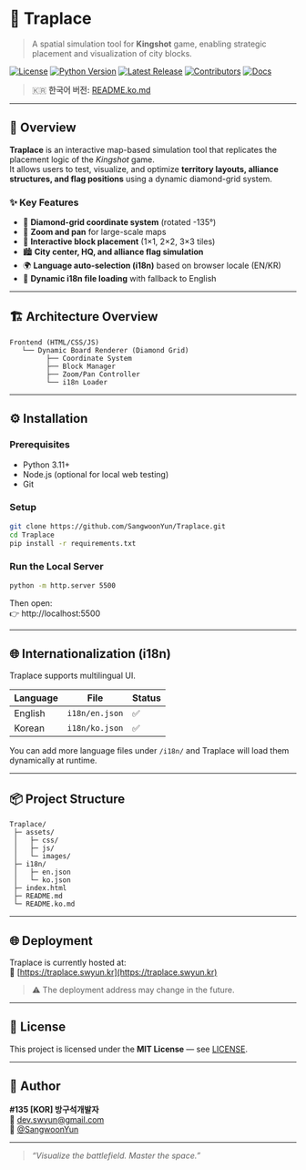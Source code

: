 # 🎯 Traplace
> A spatial simulation tool for **Kingshot** game, enabling strategic placement and visualization of city blocks.

[![License](https://img.shields.io/github/license/SangwoonYun/Traplace.svg)](LICENSE)
[![Python Version](https://img.shields.io/badge/python-3.11+-blue.svg)]()
[![Latest Release](https://img.shields.io/github/v/release/SangwoonYun/Traplace?include_prereleases&sort=semver)](https://github.com/SangwoonYun/Traplace/releases)
[![Contributors](https://img.shields.io/github/contributors/SangwoonYun/Traplace.svg)]()
[![Docs](https://img.shields.io/badge/docs-available-brightgreen.svg)]()

> 🇰🇷 **한국어 버전:** [README.ko.md](README.ko.md)

---

## 🧭 Overview
**Traplace** is an interactive map-based simulation tool that replicates the placement logic of the *Kingshot* game.  
It allows users to test, visualize, and optimize **territory layouts, alliance structures, and flag positions** using a dynamic diamond-grid system.

### ✨ Key Features
- 🧱 **Diamond-grid coordinate system** (rotated -135°)
- 🧭 **Zoom and pan** for large-scale maps
- 🧩 **Interactive block placement** (1×1, 2×2, 3×3 tiles)
- 🏙️ **City center, HQ, and alliance flag simulation**
- 🌍 **Language auto-selection (i18n)** based on browser locale (EN/KR)
- 💾 **Dynamic i18n file loading** with fallback to English

---

## 🏗️ Architecture Overview

```
Frontend (HTML/CSS/JS)
   └── Dynamic Board Renderer (Diamond Grid)
         ├── Coordinate System
         ├── Block Manager
         ├── Zoom/Pan Controller
         └── i18n Loader
```

---

## ⚙️ Installation

### Prerequisites
- Python 3.11+
- Node.js (optional for local web testing)
- Git

### Setup
```bash
git clone https://github.com/SangwoonYun/Traplace.git
cd Traplace
pip install -r requirements.txt
```

### Run the Local Server
```bash
python -m http.server 5500
```

Then open:  
👉 http://localhost:5500

---

## 🌐 Internationalization (i18n)
Traplace supports multilingual UI.

| Language | File | Status |
|-----------|------|--------|
| English | `i18n/en.json` | ✅ |
| Korean | `i18n/ko.json` | ✅ |

You can add more language files under `/i18n/` and Traplace will load them dynamically at runtime.

---

## 📦 Project Structure
```
Traplace/
 ├─ assets/
 │   ├─ css/
 │   ├─ js/
 │   └─ images/
 ├─ i18n/
 │   ├─ en.json
 │   └─ ko.json
 ├─ index.html
 ├─ README.md
 └─ README.ko.md
```

---

## 🌐 Deployment
Traplace is currently hosted at:  
🔗 [https://traplace.swyun.kr](https://traplace.swyun.kr)

> ⚠️ The deployment address may change in the future.

---

## 🧾 License
This project is licensed under the **MIT License** — see [LICENSE](LICENSE).

---

## 👤 Author
**#135 [KOR] 방구석개발자**  
📧 dev.swyun@gmail.com  
🐙 [@SangwoonYun](https://github.com/SangwoonYun)

---

> _“Visualize the battlefield. Master the space.”_
